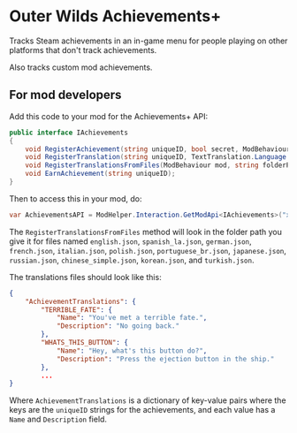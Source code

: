 # Outer Wilds Achievements+

Tracks Steam achievements in an in-game menu for people playing on other platforms that don't track achievements.

Also tracks custom mod achievements.

## For mod developers

Add this code to your mod for the Achievements+ API:

```cs
public interface IAchievements
{
    void RegisterAchievement(string uniqueID, bool secret, ModBehaviour mod);
    void RegisterTranslation(string uniqueID, TextTranslation.Language language, string name, string description);
    void RegisterTranslationsFromFiles(ModBehaviour mod, string folderPath);
    void EarnAchievement(string uniqueID);
}
```

Then to access this in your mod, do:

```cs
var AchievementsAPI = ModHelper.Interaction.GetModApi<IAchievements>("xen.AchievementTracker");
```

The `RegisterTranslationsFromFiles` method will look in the folder path you give it for files named `english.json`, `spanish_la.json`, `german.json`, `french.json`, `italian.json`, `polish.json`, `portuguese_br.json`, `japanese.json`, `russian.json`, `chinese_simple.json`, `korean.json`, and `turkish.json`.

The translations files should look like this:

```json
{
    "AchievementTranslations": {
        "TERRIBLE_FATE": {
            "Name": "You've met a terrible fate.",
            "Description": "No going back."
        },
        "WHATS_THIS_BUTTON": {
            "Name": "Hey, what's this button do?",
            "Description": "Press the ejection button in the ship."
        },
        ...
}
```

Where `AchievementTranslations` is a dictionary of key-value pairs where the keys are the `uniqueID` strings for the achievements, and each value has a `Name` and `Description` field.

